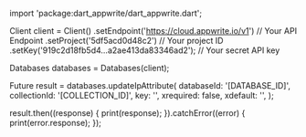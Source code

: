 import 'package:dart_appwrite/dart_appwrite.dart';

Client client = Client()
  .setEndpoint('https://cloud.appwrite.io/v1') // Your API Endpoint
  .setProject('5df5acd0d48c2') // Your project ID
  .setKey('919c2d18fb5d4...a2ae413da83346ad2'); // Your secret API key

Databases databases = Databases(client);

Future result = databases.updateIpAttribute(
  databaseId: '[DATABASE_ID]',
  collectionId: '[COLLECTION_ID]',
  key: '',
  xrequired: false,
  xdefault: '',
);

result.then((response) {
  print(response);
}).catchError((error) {
  print(error.response);
});
